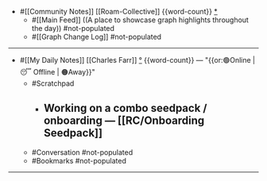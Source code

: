 - #[[Community Notes]] [[Roam-Collective]] {{word-count}} [*]([[rc]]) 
    - #[[Main Feed]] ((A place to showcase graph highlights throughout the day)) #not-populated 
    - #[[Graph Change Log]] #not-populated
- ---
- #[[My Daily Notes]] [[Charles Farr]] [°]([[csf]]) {{word-count}} — "{{or:🟢Online | 😴 Offline | 🟠Away}}"
    - #Scratchpad
        - Working on a combo seedpack / onboarding — [[RC/Onboarding Seedpack]]
            - 
    - #Conversation #not-populated
    - #Bookmarks #not-populated
- ---

